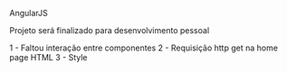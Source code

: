 AngularJS

Projeto será finalizado para desenvolvimento pessoal

1 - Faltou interação entre  componentes
2 - Requisição http get na  home page HTML
3 - Style
